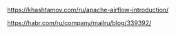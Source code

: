 https://khashtamov.com/ru/apache-airflow-introduction/

https://habr.com/ru/company/mailru/blog/339392/
